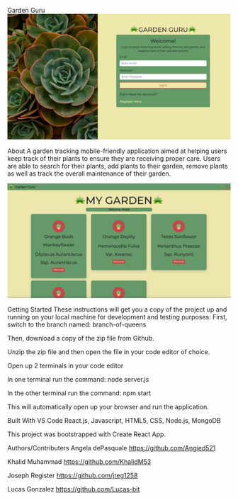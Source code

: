 Garden Guru
![](gardenguru.png)


About
A garden tracking mobile-friendly application aimed at helping users keep track of their plants to ensure they are receiving proper care. Users are able to search for their plants, add plants to their garden, remove plants as well as track the overall maintenance of their garden.

![](mygarden.png)



Getting Started
These instructions will get you a copy of the project up and running on your local machine for development and testing purposes: First, switch to the branch named: branch-of-queens



Then, download a copy of the zip file from Github.



Unzip the zip file and then open the file in your code editor of choice.

Open up 2 terminals in your code editor

In one terminal run the command: node server.js

In the other terminal run the command: npm start

This will automatically open up your browser and run the application.



Built With
VS Code React.js, Javascript, HTML5, CSS, Node.js, MongoDB

This project was bootstrapped with Create React App.

Authors/Contributers
Angela dePasquale https://github.com/Angied521

Khalid Muhammad https://github.com/KhalidM53

Joseph Register https://github.com/jreg1258

Lucas Gonzalez https://github.com/Lucas-bit 
